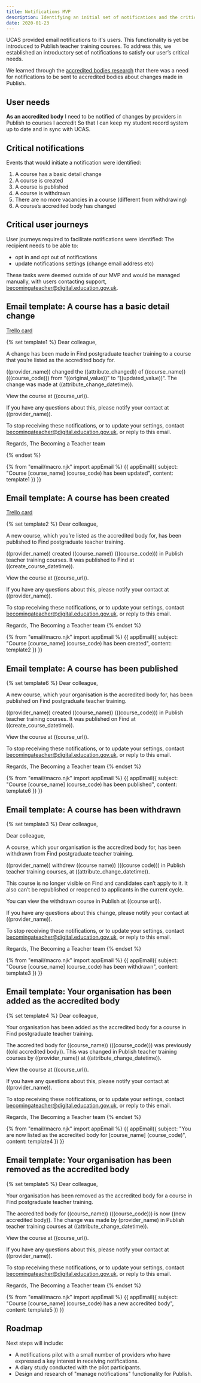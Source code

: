 ```yaml
---
title: Notifications MVP
description: Identifying an initial set of notifications and the critical user flows required to manage notifications in Publish.  
date: 2020-01-23
---
```

UCAS provided email notifications to it's users. This functionality is yet be introduced to Publish teacher training courses. To address this, we established an introductory set of notifications to satisfy our user’s critical needs.

We learned through the [accredited bodies research](https://bat-design-history.netlify.com/publish-teacher-training-courses/accredited-bodies-research-round-2#a-need-for-notifications) that there was a need for notifications to be sent to accredited bodies about changes made in Publish. 

## User needs

**As an accredited body**
I need to be notified of changes by providers in Publish to courses I accredit
So that I can keep my student record system up to date and in sync with UCAS.

## Critical notifications

Events that would initiate a notification were identified:

1. A course has a basic detail change
2. A course is created
3. A course is published
4. A course is withdrawn
5. There are no more vacancies in a course (different from withdrawing)
6. A course’s accredited body has changed

## Critical user journeys

User journeys required to facilitate notifications were identified:
The recipient needs to be able to:

* opt in and opt out of notifications
* update notifications settings (change email address etc)

These tasks were deemed outside of our MVP and would be managed manually, with users contacting support, [becomingateacher@digital.education.gov.uk](mailto:becomingateacher@digital.education.gov.uk).

## Email template: A course has a basic detail change

[Trello card](https://trello.com/c/Xnoghg3q/2006-s-notify-accredited-body-users-that-something-has-changed-on-a-course)

{% set template1 %}
Dear colleague,

A change has been made in Find postgraduate teacher training to a course that you’re listed as the accredited body for.

((provider_name)) changed the ((attribute_changed)) of ((course_name)) (((course_code))) from “((original_value))” to “((updated_value))“. The change was made at ((attribute_change_datetime)).

View the course at ((course_url)).

If you have any questions about this, please notify your contact at ((provider_name)).

To stop receiving these notifications, or to update your settings, contact becomingateacher@digital.education.gov.uk, or reply to this email.

Regards,
The Becoming a Teacher team

{% endset %}

{% from "email/macro.njk" import appEmail %}
{{ appEmail({
  subject: "Course [course_name] (course_code) has been updated",
  content: template1
}) }}

## Email template: A course has been created

[Trello card](https://trello.com/c/KbHLq4Pq/3076-m-send-notification-when-a-course-has-been-created)

{% set template2 %}
Dear colleague,

A new course, which you’re listed as the accredited body for, has been published to Find postgraduate teacher training.

((provider_name)) created ((course_name)) (((course_code))) in Publish teacher training courses. It was published to Find at ((create_course_datetime)).

View the course at ((course_url)).

If you have any questions about this, please notify your contact at ((provider_name)).

To stop receiving these notifications, or to update your settings, contact becomingateacher@digital.education.gov.uk, or reply to this email.

Regards,
The Becoming a Teacher team
{% endset %}

{% from "email/macro.njk" import appEmail %}
{{ appEmail({
  subject: "Course [course_name] (course_code) has been created",
  content: template2
}) }}

## Email template: A course has been published

{% set template6 %}
Dear colleague,

A new course, which your organisation is the accredited body for, has been published on Find postgraduate teacher training.

((provider_name)) created ((course_name)) (((course_code))) in Publish teacher training courses. It was published on Find at ((create_course_datetime)).

View the course at ((course_url)).

To stop receiving these notifications, or to update your settings, contact becomingateacher@digital.education.gov.uk, or reply to this email.

Regards,
The Becoming a Teacher team
{% endset %}

{% from "email/macro.njk" import appEmail %}
{{ appEmail({
  subject: "Course [course_name] (course_code) has been published",
  content: template6
}) }}

## Email template: A course has been withdrawn

{% set template3 %}
Dear colleague,

Dear colleague,

A course, which your organisation is the accredited body for, has been withdrawn from Find postgraduate teacher training.

((provider_name)) withdrew ((course name)) (((course code))) in Publish teacher training courses, at ((attribute_change_datetime)).

This course is no longer visible on Find and candidates can’t apply to it. It also can’t be republished or reopened to applicants in the current cycle.

You can view the withdrawn course in Publish at ((course url)).

If you have any questions about this change, please notify your contact at ((provider_name)). 

To stop receiving these notifications, or to update your settings, contact becomingateacher@digital.education.gov.uk, or reply to this email.

Regards,
The Becoming a Teacher team
{% endset %}

{% from "email/macro.njk" import appEmail %}
{{ appEmail({
  subject: "Course [course_name] (course_code) has been withdrawn",
  content: template3
}) }}

## Email template: Your organisation has been added as the accredited body

{% set template4 %}
Dear colleague,

Your organisation has been added as the accredited body for a course in Find postgraduate teacher training.

The accredited body for ((course_name)) (((course_code))) was previously ((old accredited body)). This was changed in Publish teacher training courses by ((provider_name)) at ((attribute_change_datetime)).

View the course at ((course_url)).

If you have any questions about this, please notify your contact at ((provider_name)).  

To stop receiving these notifications, or to update your settings, contact becomingateacher@digital.education.gov.uk, or reply to this email.

Regards,
The Becoming a Teacher team
{% endset %}

{% from "email/macro.njk" import appEmail %}
{{ appEmail({
  subject: "You are now listed as the accredited body for [course_name] (course_code)",
  content: template4
}) }}

## Email template: Your organisation has been removed as the accredited body

{% set template5 %}
Dear colleague,

Your organisation has been removed as the accredited body for a course in Find postgraduate teacher training.

The accredited body for ((course_name)) (((course_code))) is now ((new accredited body)). The change was made by (provider_name) in Publish teacher training courses at ((attribute_change_datetime)).

View the course at ((course_url)).

If you have any questions about this, please notify your contact at ((provider_name)).

To stop receiving these notifications, or to update your settings, contact becomingateacher@digital.education.gov.uk, or reply to this email.

Regards,
The Becoming a Teacher team
{% endset %}

{% from "email/macro.njk" import appEmail %}
{{ appEmail({
  subject: "Course [course_name] (course_code) has a new accredited body",
  content: template5
}) }}

## Roadmap

Next steps will include:

* A notifications pilot with a small number of providers who have expressed a key interest in receiving notifications.
* A diary study conducted with the pilot participants.
* Design and research of "manage notifications" functionality for Publish.     
